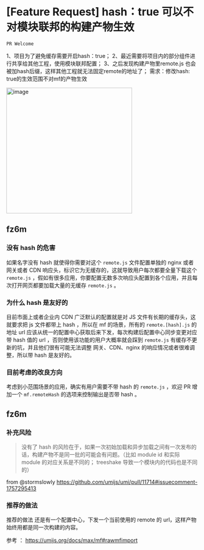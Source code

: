 # [Feature Request] hash：true 可以不对模块联邦的构建产物生效

`PR Welcome`

1、项目为了避免缓存需要开启hash：true；
2、最近需要将项目内的部分组件进行共享给其他工程，使用模块联邦配置；
3、之后发现构建产物里remote.js 也会被加hash后缀，这样其他工程就无法固定remote的地址了；
需求：修改hash: true的生效范围不对mf的产物生效

<img width="330" alt="image" src="https://github.com/umijs/umi/assets/67736912/8fc26fcf-62b0-4630-bfe2-1aa3a5a0c997">

## fz6m

### 没有 hash 的危害

如果名字没有 hash 就使得你需要对这个 `remote.js` 文件配置单独的 nginx 或者网关或者 CDN 响应头，标识它为无缓存的，这就导致用户每次都要全量下载这个 `remote.js` ，假如有很多应用，你要配置无数多次响应头配置到各个应用，并且每次打开网页都要加载大量的无缓存 `remote.js` 。

### 为什么 hash 是友好的

目前市面上或者企业内 CDN 广泛默认的配置就是对 JS 文件有长期的缓存头，这就要求把 js 文件都带上 hash ，所以在 mf 的场景，所有的 `remote.[hash].js` 的地址 url 应该从统一的配置中心获取后来下发，每次构建后配置中心同步变更对应带 hash 值的 url ，否则使用该功能的用户大概率就会踩到 `remote.js` 有缓存不更新的坑，并且他们很有可能无法调整 网关、CDN、nginx 的响应情况或者很难调整，所以带 hash 是友好的。

### 目前考虑的改良方向

考虑到小范围场景的应用，确实有用户需要不带 hash 的 `remote.js` ，欢迎 PR 增加一个 `mf.remoteHash` 的选项来控制输出是否带 hash 。

## fz6m

### 补充风险

> 没有了 hash 的风险在于，如果一次初始加载和异步加载之间有一次发布的话，构建产物不是同一批的可能会有问题。（比如 module id 和实际 module 的对应关系是不同的； treeshake 导致一个模块内的代码也是不同的）

from @stormslowly https://github.com/umijs/umi/pull/11714#issuecomment-1757295413

### 推荐的做法

推荐的做法 还是有一个配置中心，下发一个当前使用的 remote 的 url，这样产物始终用都是同一次构建的内容。

参考 ： https://umijs.org/docs/max/mf#rawmfimport
